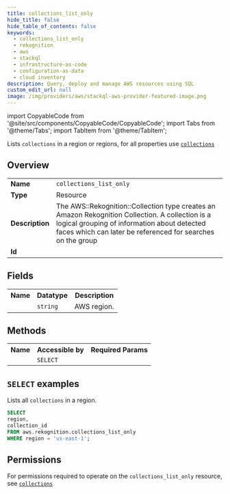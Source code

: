 ```yaml
---
title: collections_list_only
hide_title: false
hide_table_of_contents: false
keywords:
  - collections_list_only
  - rekognition
  - aws
  - stackql
  - infrastructure-as-code
  - configuration-as-data
  - cloud inventory
description: Query, deploy and manage AWS resources using SQL
custom_edit_url: null
image: /img/providers/aws/stackql-aws-provider-featured-image.png
---
```


import CopyableCode from '@site/src/components/CopyableCode/CopyableCode';
import Tabs from '@theme/Tabs';
import TabItem from '@theme/TabItem';

Lists <code>collections</code> in a region or regions, for all properties use <a href="/providers/aws/serviceName/collections/"><code>collections</code></a>

## Overview
<table><tbody>
<tr><td><b>Name</b></td><td><code>collections_list_only</code></td></tr>
<tr><td><b>Type</b></td><td>Resource</td></tr>
<tr><td><b>Description</b></td><td>The AWS::Rekognition::Collection type creates an Amazon Rekognition Collection. A collection is a logical grouping of information about detected faces which can later be referenced for searches on the group</td></tr>
<tr><td><b>Id</b></td><td><CopyableCode code="aws.rekognition.collections_list_only" /></td></tr>
</tbody></table>

## Fields
<table><tbody><tr><th>Name</th><th>Datatype</th><th>Description</th></tr><tr><td><CopyableCode code="region" /></td><td><code>string</code></td><td>AWS region.</td></tr>
</tbody></table>

## Methods

<table><tbody>
  <tr>
    <th>Name</th>
    <th>Accessible by</th>
    <th>Required Params</th>
  </tr>
  <tr>
    <td><CopyableCode code="list_resources" /></td>
    <td><code>SELECT</code></td>
    <td><CopyableCode code="region" /></td>
  </tr>
</tbody></table>

## `SELECT` examples
Lists all <code>collections</code> in a region.
```sql
SELECT
region,
collection_id
FROM aws.rekognition.collections_list_only
WHERE region = 'us-east-1';
```


## Permissions

For permissions required to operate on the <code>collections_list_only</code> resource, see <a href="/providers/aws/rekognition/collections/#permissions"><code>collections</code></a>

